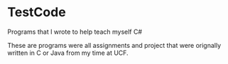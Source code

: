# TestCode
Programs that I wrote to help teach myself C#

These are programs were all assignments and project that were orignally written in C or Java from my time at UCF. 
